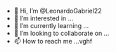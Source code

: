 - 👋 Hi, I’m @LeonardoGabriel22
- 👀 I’m interested in ...
- 🌱 I’m currently learning ...
- 💞️ I’m looking to collaborate on ...
- 📫 How to reach me ...vghf

<!---
LeonardoGabriel22/LeonardoGabriel22 is a ✨ special ✨ repository because its `README.md` (this file) appears on your GitHub profile.
You can click the Preview link to take a look at your changes.
--->

